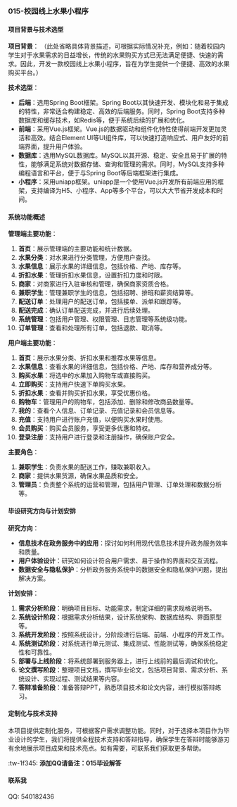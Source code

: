 ### 015-校园线上水果小程序

#### 项目背景与技术选型

**项目背景**：
（此处省略具体背景描述，可根据实际情况补充，例如：随着校园内学生对于水果需求的日益增长，传统的水果购买方式已无法满足便捷、快速的需求。因此，开发一款校园线上水果小程序，旨在为学生提供一个便捷、高效的水果购买平台。）

**技术选型**：

- **后端**：选用Spring Boot框架。Spring Boot以其快速开发、模块化和易于集成的特性，非常适合构建稳定、高效的后端服务。同时，Spring Boot支持多种数据库和缓存技术，如Redis等，便于系统后续的扩展和优化。
- **前端**：采用Vue.js框架。Vue.js的数据驱动和组件化特性使得前端开发更加灵活和高效。结合Element UI等UI组件库，可以快速打造响应式、用户友好的前端界面，提升用户体验。
- **数据库**：选用MySQL数据库。MySQL以其开源、稳定、安全且易于扩展的特性，能够满足系统对数据存储、查询和管理的需求。同时，MySQL支持多种编程语言和平台，便于与Spring Boot等后端框架进行集成。
- **小程序**：采用uniapp框架。uniapp是一个使用Vue.js开发所有前端应用的框架，支持编译为H5、小程序、App等多个平台，可以大大节省开发成本和时间。

#### 系统功能概述

**管理端主要功能**：

1. **首页**：展示管理端的主要功能和统计数据。
2. **水果分类**：对水果进行分类管理，方便用户查找。
3. **水果信息**：展示水果的详细信息，包括价格、产地、库存等。
4. **折扣水果**：管理折扣水果信息，设置折扣力度和时限。
5. **商家**：对商家进行入驻审核和管理，确保商家资质合格。
6. **兼职学生**：管理兼职学生的信息，包括招聘、排班和薪资结算等。
7. **配送订单**：处理用户的配送订单，包括接单、派单和跟踪等。
8. **配送完成**：确认订单配送完成，并进行后续处理。
9. **系统管理**：包括用户管理、权限管理、日志管理等系统级功能。
10. **订单管理**：查看和处理所有订单，包括退款、取消等。

**用户端主要功能**：

1. **首页**：展示水果分类、折扣水果和推荐水果等信息。
2. **水果信息**：查看水果的详细信息，包括价格、产地、库存和营养成分等。
3. **购买水果**：将选中的水果加入购物车或直接购买。
4. **立即购买**：支持用户快速下单购买水果。
5. **折扣水果**：查看并购买折扣水果，享受优惠价格。
6. **购物车**：管理用户的购物车，包括添加、删除和修改商品数量等。
7. **我的**：查看个人信息、订单记录、充值记录和会员信息等。
8. **充值**：支持用户进行账户充值，以便购买水果时使用。
9. **会员购买**：购买会员服务，享受更多优惠和特权。
10. **登录注册**：支持用户进行登录和注册操作，确保账户安全。

**主要角色**：

1. **兼职学生**：负责水果的配送工作，赚取兼职收入。
2. **商家**：提供水果货源，确保水果品质和安全。
3. **管理员**：负责整个系统的运营和管理，包括用户管理、订单处理和数据分析等。

#### 毕设研究方向与计划安排

**研究方向**：
- **信息技术在政务服务中的应用**：探讨如何利用现代信息技术提升政务服务效率和质量。
- **用户体验设计**：研究如何设计符合用户需求、易于操作的界面和交互流程。
- **数据安全与隐私保护**：分析政务服务系统中的数据安全和隐私保护问题，提出解决方案。

**计划安排**：
1. **需求分析阶段**：明确项目目标、功能需求，制定详细的需求规格说明书。
2. **系统设计阶段**：根据需求分析结果，设计系统架构、数据库结构、界面原型等。
3. **系统开发阶段**：按照系统设计，分阶段进行后端、前端、小程序的开发工作。
4. **系统测试阶段**：对系统进行单元测试、集成测试、性能测试等，确保系统稳定性和可靠性。
5. **部署与上线阶段**：将系统部署到服务器上，进行上线前的最后调试和优化。
6. **论文撰写阶段**：整理项目文档，撰写毕业论文，包括项目背景、需求分析、系统设计、实现过程、测试结果等内容。
7. **答辩准备阶段**：准备答辩PPT，熟悉项目技术和论文内容，进行模拟答辩练习。

#### 定制化与技术支持

本项目提供定制化服务，可根据客户需求调整功能。同时，对于选择本项目作为毕业设计的学生，我们将提供全程技术支持和答辩指导，确保学生在答辩时能够游刃有余地展示项目成果和技术亮点。如有需要，可联系我们获取更多帮助。

:tw-1f345: **添加QQ请备注：015毕设解答**

#### 联系我
QQ: 540182436
